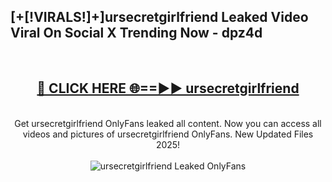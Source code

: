 <h2>[+[!VIRALS!]+]ursecretgirlfriend Leaked Video Viral On Social X Trending Now - dpz4d</h2>
<br>
<div align="center">
<h2><a href="https://libra.edu.pl?ursecretgirlfriend" rel="nofollow">🔴 CLICK HERE 🌐==►► ursecretgirlfriend</a></h2>
<br>
Get ursecretgirlfriend OnlyFans leaked all content. Now you can access all videos and pictures of ursecretgirlfriend OnlyFans. New Updated Files 2025!
<br>
<br>
<a href="https://libra.edu.pl?ursecretgirlfriend" rel="nofollow" data-target="animated-image.originalLink"><img src="https://i.ibb.co.com/WyWwxjT/player-gif2.gif" alt="ursecretgirlfriend Leaked OnlyFans" style="max-width: 100%; display: inline-block;" data-target="animated-image.originalImage"></a>
</div>
<br>